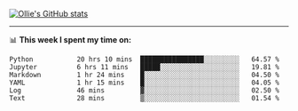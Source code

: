 <!--
**icedpanda/icedpanda** is a ✨ _special_ ✨ repository because its `README.md` (this file) appears on your GitHub profile.

Here are some ideas to get you started:

- 🔭 I’m currently working on ...
- 🌱 I’m currently learning ...
- 👯 I’m looking to collaborate on ...
- 🤔 I’m looking for help with ...
- 💬 Ask me about ...
- 📫 How to reach me: ...
- 😄 Pronouns: ...
- ⚡ Fun fact: ...
-->
[![Ollie's GitHub stats](https://github-readme-stats-icedpanda.vercel.app/api?username=icedpanda&count_private=true&show_icons=true)](https://github.com/icedpanda)

---
📊 **This week I spent my time on:**
<!--START_SECTION:waka-->

```text
Python           20 hrs 10 mins  ████████████████░░░░░░░░░   64.57 %
Jupyter          6 hrs 11 mins   █████░░░░░░░░░░░░░░░░░░░░   19.81 %
Markdown         1 hr 24 mins    █░░░░░░░░░░░░░░░░░░░░░░░░   04.50 %
YAML             1 hr 15 mins    █░░░░░░░░░░░░░░░░░░░░░░░░   04.05 %
Log              46 mins         ▓░░░░░░░░░░░░░░░░░░░░░░░░   02.50 %
Text             28 mins         ▒░░░░░░░░░░░░░░░░░░░░░░░░   01.54 %
```

<!--END_SECTION:waka-->
